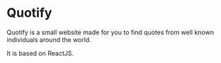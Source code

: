 
# Quotify
Quotify is a small website made for you to find quotes from well known individuals around the world.

It is based on ReactJS.


